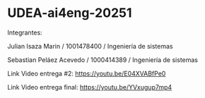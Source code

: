 # UDEA-ai4eng-20251
Integrantes:

Julian Isaza Marin / 1001478400 / Ingeniería de sistemas

Sebastian Peláez Acevedo / 1000414389 / Ingeniería de sistemas

Link Video entrega #2: https://youtu.be/E04XVABfPe0

Link Video entrega final: https://youtu.be/YVxugup7mp4
